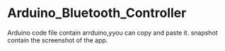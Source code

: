 # Arduino_Bluetooth_Controller
Arduino code file contain arrduino,yyou can copy and paste it.
snapshot contain the screenshot of the app. 
